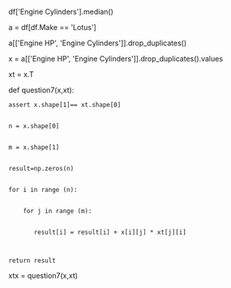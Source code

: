 df['Engine Cylinders'].median()


a = df[df.Make == 'Lotus']



a[['Engine HP', 'Engine Cylinders']].drop_duplicates()




x = a[['Engine HP', 'Engine Cylinders']].drop_duplicates().values




xt = x.T



def question7(x,xt):


    assert x.shape[1]== xt.shape[0]
    
    
    n = x.shape[0]
    
    
    m = x.shape[1]
    
    
    result=np.zeros(n)
    
    
    for i in range (n):
    
    
        for j in range (m):
        
        
           result[i] = result[i] + x[i][j] * xt[j][i]
           
           
        
    return result
    
    
xtx = question7(x,xt)
